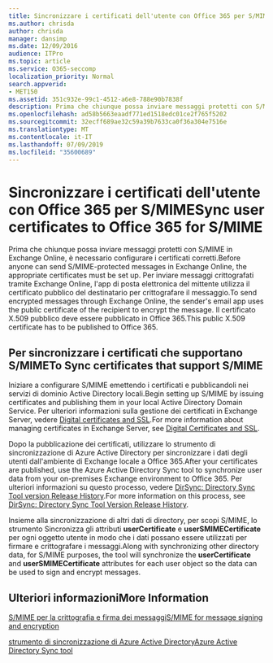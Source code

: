 ```yaml
---
title: Sincronizzare i certificati dell'utente con Office 365 per S/MIME
ms.author: chrisda
author: chrisda
manager: dansimp
ms.date: 12/09/2016
audience: ITPro
ms.topic: article
ms.service: O365-seccomp
localization_priority: Normal
search.appverid:
- MET150
ms.assetid: 351c932e-99c1-4512-a6e8-788e90b7838f
description: Prima che chiunque possa inviare messaggi protetti con S/MIME, è necessario configurare i certificati appropriati. Per inviare messaggi crittografati tramite Exchange Online, il programma di posta elettronica del mittente utilizza il certificato pubblico del destinatario per crittografare il messaggio. Il certificato X.509 pubblico deve essere pubblicato in Office 365.
ms.openlocfilehash: ad58b5663eaadf771ed1518edc01ce2f765f5202
ms.sourcegitcommit: 32ecff689ae32c59a39b7633ca0f36a304e7516e
ms.translationtype: MT
ms.contentlocale: it-IT
ms.lasthandoff: 07/09/2019
ms.locfileid: "35600689"
---
```

# <a name="sync-user-certificates-to-office-365-for-smime"></a><span data-ttu-id="7ea90-105">Sincronizzare i certificati dell'utente con Office 365 per S/MIME</span><span class="sxs-lookup"><span data-stu-id="7ea90-105">Sync user certificates to Office 365 for S/MIME</span></span>

<span data-ttu-id="7ea90-106">Prima che chiunque possa inviare messaggi protetti con S/MIME in Exchange Online, è necessario configurare i certificati corretti.</span><span class="sxs-lookup"><span data-stu-id="7ea90-106">Before anyone can send S/MIME-protected messages in Exchange Online, the appropriate certificates must be set up.</span></span> <span data-ttu-id="7ea90-107">Per inviare messaggi crittografati tramite Exchange Online, l'app di posta elettronica del mittente utilizza il certificato pubblico del destinatario per crittografare il messaggio.</span><span class="sxs-lookup"><span data-stu-id="7ea90-107">To send encrypted messages through Exchange Online, the sender's email app uses the public certificate of the recipient to encrypt the message.</span></span> <span data-ttu-id="7ea90-108">Il certificato X.509 pubblico deve essere pubblicato in Office 365.</span><span class="sxs-lookup"><span data-stu-id="7ea90-108">This public X.509 certificate has to be published to Office 365.</span></span>

## <a name="to-sync-certificates-that-support-smime"></a><span data-ttu-id="7ea90-109">Per sincronizzare i certificati che supportano S/MIME</span><span class="sxs-lookup"><span data-stu-id="7ea90-109">To Sync certificates that support S/MIME</span></span>

<span data-ttu-id="7ea90-110">Iniziare a configurare S/MIME emettendo i certificati e pubblicandoli nei servizi di dominio Active Directory locali.</span><span class="sxs-lookup"><span data-stu-id="7ea90-110">Begin setting up S/MIME by issuing certificates and publishing them in your local Active Directory Domain Service.</span></span> <span data-ttu-id="7ea90-111">Per ulteriori informazioni sulla gestione dei certificati in Exchange Server, vedere [Digital certificates and SSL](http://technet.microsoft.com/library/a9e2e08c-d46a-4135-a387-eb653212b676.aspx).</span><span class="sxs-lookup"><span data-stu-id="7ea90-111">For more information about managing certificates in Exchange Server, see [Digital Certificates and SSL](http://technet.microsoft.com/library/a9e2e08c-d46a-4135-a387-eb653212b676.aspx).</span></span>

<span data-ttu-id="7ea90-112">Dopo la pubblicazione dei certificati, utilizzare lo strumento di sincronizzazione di Azure Active Directory per sincronizzare i dati degli utenti dall'ambiente di Exchange locale a Office 365.</span><span class="sxs-lookup"><span data-stu-id="7ea90-112">After your certificates are published, use the Azure Active Directory Sync tool to synchronize user data from your on-premises Exchange environment to Office 365.</span></span> <span data-ttu-id="7ea90-113">Per ulteriori informazioni su questo processo, vedere [DirSync: Directory Sync Tool version Release History](https://go.microsoft.com/fwlink/p/?LinkId=392587).</span><span class="sxs-lookup"><span data-stu-id="7ea90-113">For more information on this process, see [DirSync: Directory Sync Tool Version Release History](https://go.microsoft.com/fwlink/p/?LinkId=392587).</span></span>

<span data-ttu-id="7ea90-114">Insieme alla sincronizzazione di altri dati di directory, per scopi S/MIME, lo strumento Sincronizza gli attributi **userCertificate** e **userSMIMECertificate** per ogni oggetto utente in modo che i dati possano essere utilizzati per firmare e crittografare i messaggi.</span><span class="sxs-lookup"><span data-stu-id="7ea90-114">Along with synchronizing other directory data, for S/MIME purposes, the tool will synchronize the  **userCertificate** and **userSMIMECertificate** attributes for each user object so the data can be used to sign and encrypt messages.</span></span>

## <a name="more-information"></a><span data-ttu-id="7ea90-115">Ulteriori informazioni</span><span class="sxs-lookup"><span data-stu-id="7ea90-115">More Information</span></span>

[<span data-ttu-id="7ea90-116">S/MIME per la crittografia e firma dei messaggi</span><span class="sxs-lookup"><span data-stu-id="7ea90-116">S/MIME for message signing and encryption</span></span>](s-mime-for-message-signing-and-encryption.md)

[<span data-ttu-id="7ea90-117">strumento di sincronizzazione di Azure Active Directory</span><span class="sxs-lookup"><span data-stu-id="7ea90-117">Azure Active Directory Sync tool</span></span>](https://go.microsoft.com/fwlink/p/?LinkId=392587)
